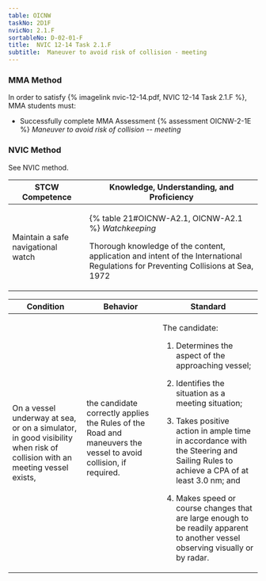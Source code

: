 ```yaml
---
table: OICNW
taskNo: 2D1F
nvicNo: 2.1.F 
sortableNo: D-02-01-F
title:  NVIC 12-14 Task 2.1.F
subtitle:  Maneuver to avoid risk of collision - meeting
---
```



### MMA Method

In order to satisfy  {% imagelink nvic-12-14.pdf, NVIC 12-14 Task 2.1.F %}, MMA students must:

* Successfully complete MMA Assessment {% assessment OICNW-2-1E %} *Maneuver to avoid risk of collision -- meeting*


### NVIC Method

<a onclick="togglevisibility('nvic_methods')" >See NVIC method.</a>

<div id='nvic_methods' class='hide'>

<table>
<thead>
<tr>
<th class='forty'> STCW Competence </th>
<th class='sixty'> Knowledge, Understanding, and Proficiency </th>
</tr>
</thead>




<tbody>
<tr><td markdown='1'>

Maintain a safe navigational watch

</td><td markdown='1'>

{% table 21#OICNW-A2.1, OICNW-A2.1 %} *Watchkeeping*

Thorough knowledge of the content, application and intent of the International Regulations for Preventing Collisions at Sea, 1972

</td></tr>


</tbody>
</table>


<table>
<thead>
<tr><th class='twenty'>  Condition </th><th class='twenty'> Behavior </th><th  class='sixty'>Standard </th></tr>
</thead>
<tbody >



<tr><td markdown='1'>

On a vessel underway at sea, or on a simulator, in good visibility when risk of collision with an meeting vessel exists,

</td><td markdown='1'>

the candidate correctly applies the Rules of the Road and maneuvers the vessel to avoid collision, if required.

<br>

<div class="tooltip" markdown='1'>



</div>


</td><td markdown='1'>

The candidate:

1. Determines the aspect of the approaching vessel;

2. Identifies the situation as a meeting situation;

3. Takes positive action in ample time in accordance with the Steering and Sailing Rules to achieve a CPA of at least 3.0 nm; and

4. Makes speed or course changes that are large enough to be readily apparent to another vessel observing visually or by radar.

</td></tr>
</tbody>
</table>
</div>
